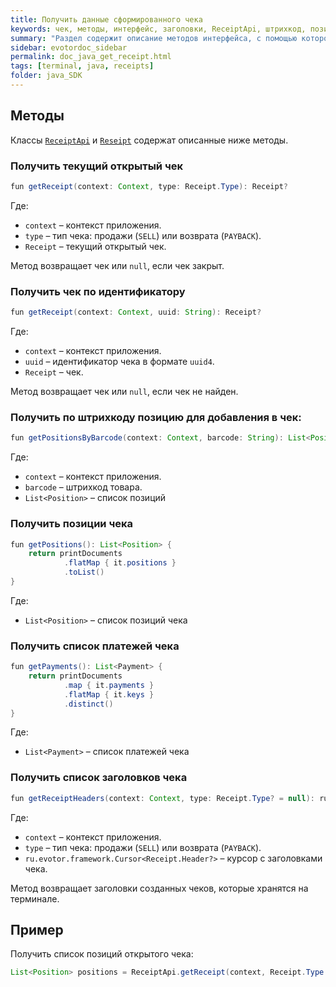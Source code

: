 ```yaml
---
title: Получить данные сформированного чека
keywords: чек, методы, интерфейс, заголовки, ReceiptApi, штрихкод, позиция, платеж
summary: "Раздел содержит описание методов интерфейса, с помощью которого можно получить данные сформированного чека."
sidebar: evotordoc_sidebar
permalink: doc_java_get_receipt.html
tags: [terminal, java, receipts]
folder: java_SDK
---
```

## Методы

Классы [`ReceiptApi`](https://github.com/evotor/integration-library/blob/develop/app/src/main/java/ru/evotor/framework/receipt/ReceiptApi.kt) и [`Reseipt`](https://github.com/evotor/integration-library/blob/develop/app/src/main/java/ru/evotor/framework/receipt/Receipt.kt) содержат описанные ниже методы.

### Получить текущий открытый чек

```java
fun getReceipt(context: Context, type: Receipt.Type): Receipt?
```

Где:

* `context` – контекст приложения.
* `type` – тип чека: продажи (`SELL`) или возврата (`PAYBACK`).
* `Receipt` – текущий открытый чек.

Метод возвращает чек или `null`, если чек закрыт.

### Получить чек по идентификатору

```java
fun getReceipt(context: Context, uuid: String): Receipt?
```

Где:

* `context` – контекст приложения.
* `uuid` – идентификатор чека в формате `uuid4`.
* `Receipt` – чек.

Метод возвращает чек или `null`, если чек не найден.

### Получить по штрихкоду позицию для добавления в чек:

```java
fun getPositionsByBarcode(context: Context, barcode: String): List<Position>
```

Где:

* `context` – контекст приложения.
* `barcode` – штрихкод товара.
* `List<Position>` – список позиций

### Получить позиции чека

```java
fun getPositions(): List<Position> {
    return printDocuments
            .flatMap { it.positions }
            .toList()
}
```

Где:

* `List<Position>` – список позиций чека

### Получить список платежей чека

```java
fun getPayments(): List<Payment> {
    return printDocuments
            .map { it.payments }
            .flatMap { it.keys }
            .distinct()
}
```

Где:

* `List<Payment>` – список платежей чека

### Получить список заголовков чека

```java
fun getReceiptHeaders(context: Context, type: Receipt.Type? = null): ru.evotor.framework.Cursor<Receipt.Header?>?
```

Где:

* `context` – контекст приложения.
* `type` – тип чека: продажи (`SELL`) или возврата (`PAYBACK`).
* `ru.evotor.framework.Cursor<Receipt.Header?>` – курсор с заголовками чека.

Метод возвращает заголовки созданных чеков, которые хранятся на терминале.

## Пример

Получить список позиций открытого чека:

``` java
List<Position> positions = ReceiptApi.getReceipt(context, Receipt.Type.SELL).getPositions();
```
